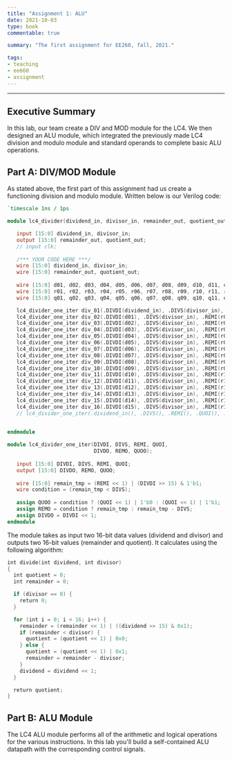 ```yaml
---
title: "Assignment 1: ALU"
date: 2021-10-03
type: book
commentable: true

summary: "The first assignment for EE260, fall, 2021."

tags:
- teaching
- ee660
- assignment
---
```


***
## Executive Summary
In this lab, our team create a DIV and MOD module for the LC4. We then designed an ALU module, which integrated the previously made LC4 division and modulo module and standard operands to complete basic ALU operations. 

## Part A: DIV/MOD Module
As stated above, the first part of this assignment had us create a functioning division and modulo module. Written below is our Verilog code:

```Verilog
`timescale 1ns / 1ps

module lc4_divider(dividend_in, divisor_in, remainder_out, quotient_out);

   input [15:0] dividend_in, divisor_in;
   output [15:0] remainder_out, quotient_out;
   // input clk;
   
   /*** YOUR CODE HERE ***/
   wire [15:0] dividend_in, divisor_in;
   wire [15:0] remainder_out, quotient_out;
   
   wire [15:0] d01, d02, d03, d04, d05, d06, d07, d08, d09, d10, d11, d12, d13, d14, d15, d_out;
   wire [15:0] r01, r02, r03, r04, r05, r06, r07, r08, r09, r10, r11, r12, r13, r14, r15, r_out;
   wire [15:0] q01, q02, q03, q04, q05, q06, q07, q08, q09, q10, q11, q12, q13, q14, q15, q_out;

   lc4_divider_one_iter div_01(.DIVDI(dividend_in), .DIVS(divisor_in), .REMI(16'd0), .QUOI(16'd0), .DIVDO(d01), .REMO(r01), .QUOO(q01));
   lc4_divider_one_iter div_02(.DIVDI(d01), .DIVS(divisor_in), .REMI(r01), .QUOI(q01), .DIVDO(d02), .REMO(r02), .QUOO(q02));
   lc4_divider_one_iter div_03(.DIVDI(d02), .DIVS(divisor_in), .REMI(r02), .QUOI(q02), .DIVDO(d03), .REMO(r03), .QUOO(q03));
   lc4_divider_one_iter div_04(.DIVDI(d03), .DIVS(divisor_in), .REMI(r03), .QUOI(q03), .DIVDO(d04), .REMO(r04), .QUOO(q04));
   lc4_divider_one_iter div_05(.DIVDI(d04), .DIVS(divisor_in), .REMI(r04), .QUOI(q04), .DIVDO(d05), .REMO(r05), .QUOO(q05));
   lc4_divider_one_iter div_06(.DIVDI(d05), .DIVS(divisor_in), .REMI(r05), .QUOI(q05), .DIVDO(d06), .REMO(r06), .QUOO(q06));
   lc4_divider_one_iter div_07(.DIVDI(d06), .DIVS(divisor_in), .REMI(r06), .QUOI(q06), .DIVDO(d07), .REMO(r07), .QUOO(q07));
   lc4_divider_one_iter div_08(.DIVDI(d07), .DIVS(divisor_in), .REMI(r07), .QUOI(q07), .DIVDO(d08), .REMO(r08), .QUOO(q08));
   lc4_divider_one_iter div_09(.DIVDI(d08), .DIVS(divisor_in), .REMI(r08), .QUOI(q08), .DIVDO(d09), .REMO(r09), .QUOO(q09));
   lc4_divider_one_iter div_10(.DIVDI(d09), .DIVS(divisor_in), .REMI(r09), .QUOI(q09), .DIVDO(d10), .REMO(r10), .QUOO(q10));
   lc4_divider_one_iter div_11(.DIVDI(d10), .DIVS(divisor_in), .REMI(r10), .QUOI(q10), .DIVDO(d11), .REMO(r11), .QUOO(q11));
   lc4_divider_one_iter div_12(.DIVDI(d11), .DIVS(divisor_in), .REMI(r11), .QUOI(q11), .DIVDO(d12), .REMO(r12), .QUOO(q12));
   lc4_divider_one_iter div_13(.DIVDI(d12), .DIVS(divisor_in), .REMI(r12), .QUOI(q12), .DIVDO(d13), .REMO(r13), .QUOO(q13));
   lc4_divider_one_iter div_14(.DIVDI(d13), .DIVS(divisor_in), .REMI(r13), .QUOI(q13), .DIVDO(d14), .REMO(r14), .QUOO(q14));
   lc4_divider_one_iter div_15(.DIVDI(d14), .DIVS(divisor_in), .REMI(r14), .QUOI(q14), .DIVDO(d15), .REMO(r15), .QUOO(q15));
   lc4_divider_one_iter div_16(.DIVDI(d15), .DIVS(divisor_in), .REMI(r15), .QUOI(q15), .DIVDO(d_out), .REMO(remainder_out), .QUOO(quotient_out));
   // lc4_divider_one_iter(.dividend_in(), .DIVS(), .REMI(), .QUOI(), .DIVDO(), .remainder_out(), .quotient_out());

   
endmodule

module lc4_divider_one_iter(DIVDI, DIVS, REMI, QUOI,
                            DIVDO, REMO, QUOO);
                            
   input [15:0] DIVDI, DIVS, REMI, QUOI;
   output [15:0] DIVDO, REMO, QUOO;
   
   wire [15:0] remain_tmp = (REMI << 1) | (DIVDI >> 15) & 1'b1;
   wire condition = (remain_tmp < DIVS);
   
   assign QUOO = condition ? (QUOI << 1) | 1'b0 : (QUOI << 1) | 1'b1;
   assign REMO = condition ? remain_tmp : remain_tmp - DIVS;
   assign DIVDO = DIVDI << 1;
endmodule 
```

The module takes as input two 16-bit data values (dividend and divisor) and outputs two 16-bit values (remainder and quotient). It calculates using the following algorithm:

```Verilog
int divide(int dividend, int divisor)
{
  int quotient = 0;
  int remainder = 0;

  if (divisor == 0) {
    return 0;
  }

  for (int i = 0; i < 16; i++) {
    remainder = (remainder << 1) | ((dividend >> 15) & 0x1);
    if (remainder < divisor) {
      quotient = (quotient << 1) | 0x0;
    } else {
      quotient = (quotient << 1) | 0x1;
      remainder = remainder - divisor;
    }
    dividend = dividend << 1;
  }

  return quotient;
}
```
## Part B: ALU Module
The LC4 ALU module performs all of the arithmetic and logical operations for the various instructions. In this lab you'll build a self-contained ALU datapath with the corresponding control signals.

